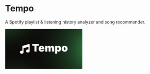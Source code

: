# Tempo

A Spotify playlist & listening history analyzer and song recommender.

<img src="./public/banner.png" width=50% height=50%>

